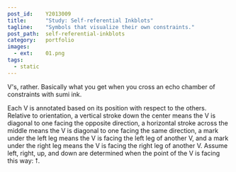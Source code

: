 ```yaml
---
post_id:    Y2013009
title:      "Study: Self-referential Inkblots"
tagline:    "Symbols that visualize their own constraints."
post_path:  self-referential-inkblots
category:   portfolio
images:
  - ext:    01.png
tags:
  - static
---
```

V's, rather. Basically what you get when you cross an echo chamber of constraints with sumi ink.

Each V is annotated based on its position with respect to the others. Relative to orientation, a vertical stroke down the center means the V is diagonal to one facing the opposite direction, a horizontal stroke across the middle means the V is diagonal to one facing the same direction, a mark under the left leg means the V is facing the left leg of another V, and a mark under the right leg means the V is facing the right leg of another V. Assume left, right, up, and down are determined when the point of the V is facing this way: &#11105;.